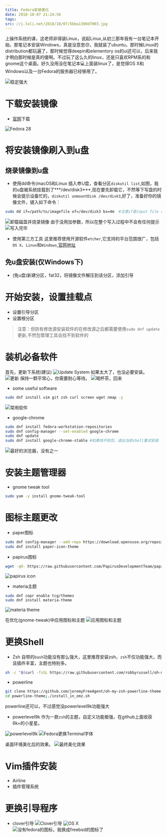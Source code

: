 ```yaml
---
title: Fedora安装美化
date: 2018-10-07 21:24:56
tags:
src: //i.loli.net/2018/10/07/5bba1390d7003.jpg
---
```

上操作系统的课，这老师非得装Linux，说起Linux,从初三那年我有一台笔记本开始，那笔记本安装Windows，真是没意思😞️，我就装了ubuntu，那时候Linux的distribution都玩遍了，那时候觉得deepin和elementory os的ui还可以，后来我才明白那时候是真的傻啊。不过玩了这么久的linux，还是只喜欢RPM系的和gnome这个桌面。好久没用没在笔记本💻️上面装linux了，是觉得OS X和Windows以及一台Fedora的服务器已经够用了。

<!--more-->
![稳定强大](https://i.loli.net/2018/10/07/5bba12ea4c4d9.png)

# 下载安装镜像
- [官网](https://getfedora.org/zh_CN/)下载

![Fedora 28](https://i.loli.net/2018/10/07/5bba12ea4ffcb.png)

# 将安装镜像刷入到u盘

## 烧录镜像到u盘
- 使用dd命令(macOS和Linux
插入😎️U盘，查看分区` diskutil list `,如图，我的u盘被系统挂载到了***/dev/disk3***,现在要先卸载它，不然等下写盘的时候会提示设备忙的，` diskutil unmountDisk /dev/disk3 `,好了，准备好你的镜像文件，键入如下命令：

```bash
sudo dd if=/path/to/imagefile of=/dev/disk3 bs=4m  #注意if是input file 的意思，of是out put 的意思，这里在键入if=后，将你的镜像文件拖入终端，of=后面接你要操作的磁盘，即我们的u盘
```
![卸载磁盘并烧录镜像](https://i.loli.net/2018/10/09/5bbcb0535c3f6.png)
由于没用加参数，所以在整个写入过程中不会有任何提示
![写入完毕](https://i.loli.net/2018/10/09/5bbcb01f4efb9.png)

- 使用第三方工具
这里推荐使用开源软件` etcher `,它支持的平台范围很广，包括` OS X `、` Linux `和` Windows `,[官网地址](https://etcher.io)

## 免u盘安装(仅Windows下)
- (免u盘)新建分区，fat32，将镜像文件解压到该分区，添加引导

# 开始安装，设置挂载点

- 设置引导分区
- 设置根分区

>注意：但防有修改源安装软件的在修改源之后都需要使用` sudo dnf update `更新,不然包管理工具会找不到软件的

# 装机必备软件

首先，更新下系统(建议)
![Update System](https://i.loli.net/2018/10/09/5bbcb11ed94c8.png)
如果太大了，也没必要安装。
![更新](https://i.loli.net/2018/10/09/5bbcb1775d11a.png)
保持一颗平常心，你需要耐心等待。
![喝杯茶，回来](https://i.loli.net/2018/10/09/5bbcb1baec65a.png)

- some useful software
```bash
sudo dnf install vim git zsh curl screen wget nmap -y
```
![常用软件](https://i.loli.net/2018/10/09/5bbcb21d09cca.png)

- google-chrome
```bash
sudo dnf install fedora-workstation-repositories
sudo dnf config-manager --set-enabled google-chrome
sudo dnf update
sudo dnf install google-chrome-stable #如果找不到包，退出当前shell重试安装
```

![最好的浏览器，没有之一](https://i.loli.net/2018/10/09/5bbcb65c583db.png)

# 安装主题管理器
- gnome tweak tool
```bash
sudo yum -y install gnome-tweak-tool
```

# 图标主题更改
- paper图标
```bash
sudo dnf config-manager --add-repo https://download.opensuse.org/repositories/home:snwh:paper/Fedora_25/home:snwh:paper.repo
sudo dnf install paper-icon-theme
```

- papirus图标
```bash
wget -qO- https://raw.githubusercontent.com/PapirusDevelopmentTeam/papirus-icon-theme/master/install.sh | sh
```

![papirus icon](https://i.loli.net/2018/10/09/5bbcb248b346d.png)
- materia主题 
```bash
sudo dnf copr enable tcg/themes
sudo dnf install materia-theme
```

![materia theme](https://i.loli.net/2018/10/09/5bbcb3ce63367.png)

在优化(gnome-tweak)中应用图标和主题
![应用图标和主题](https://i.loli.net/2018/10/09/5bbcb34e27dd1.png)

# 更换Shell
- Zsh
自带的` bash `功能没有那么强大，这里推荐安装zsh，` zsh `不仅功能强大，而且插件丰富，主题也特别多。
```bash
sh -c "$(curl -fsSL https://raw.githubusercontent.com/robbyrussell/oh-my-zsh/master/tools/install.sh)"
```

- powerline

```bash
git clone https://github.com/jeremyFreeAgent/oh-my-zsh-powerline-theme.git powerline-theme
cd powerline-theme;./install_in_omz.sh
```

powerline还可以，不过感觉没powerlevel9k功能强大

- powerlevel9k
作为一款` zsh `的主题，自定义功能极强，在github上面收获6k+的小星星。

![powerlevel9k](https://i.loli.net/2018/10/09/5bbcb7febebc3.png)
![Fedora更换Terminal字体](https://i.loli.net/2018/10/09/5bbcb4f5a0893.png)


桌面环境美化后的效果。
![最终美化效果](https://i.loli.net/2018/10/09/5bbcb553bf1a9.png)
# Vim插件安装
- Airline
- 插件管理系统

# 更换引导程序
- clover引导
![Clover引导](https://i.loli.net/2018/10/07/5bba0b1c88f57.png)
![OS X](https://i.loli.net/2018/10/07/5bba0b1b776d3.png)
![没有fedora的图标，我换成freebsd的图标了](https://i.loli.net/2018/10/07/5bba0b1bcdd74.png)

<!--
https://i.loli.net/2018/10/07/5bba0b1b776d3.png
https://i.loli.net/2018/10/07/5bba0b1bcdd74.png
https://i.loli.net/2018/10/07/5bba0b1c88f57.png
https://i.loli.net/2018/10/07/5bba12ea4c4d9.png
https://i.loli.net/2018/10/07/5bba12ea4ffcb.png
https://i.loli.net/2018/10/07/5bba1390d7003.jpg


-->





